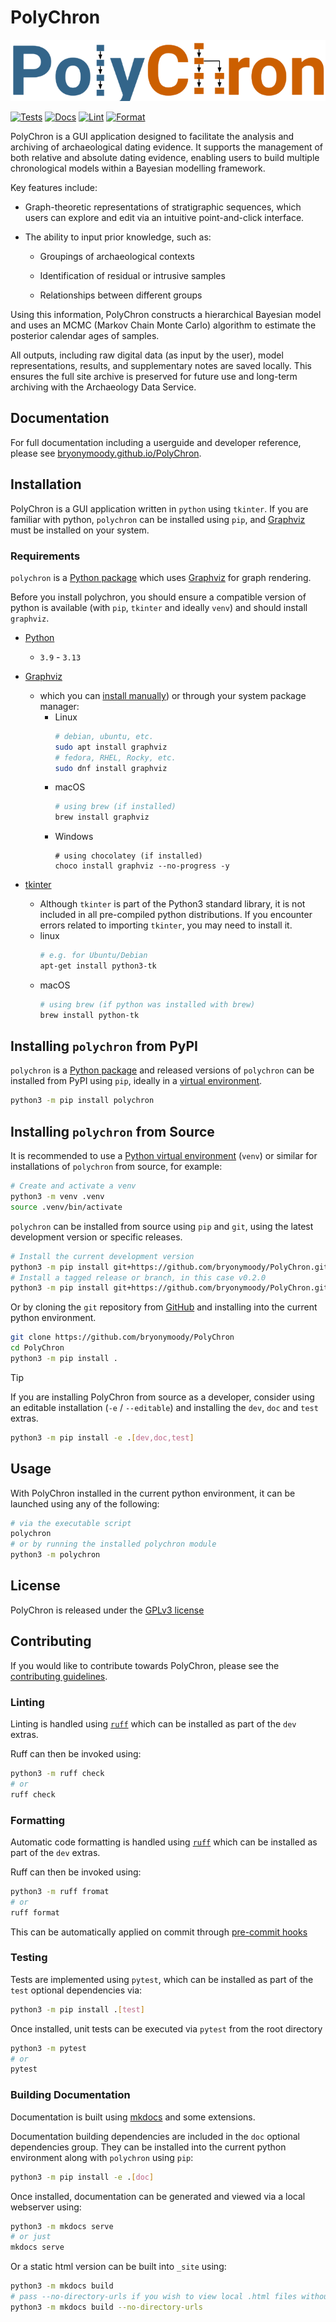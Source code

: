 # PolyChron

![PolyChron Logo](./src/polychron/resources/logo.png)

[![Tests](https://github.com/bryonymoody/PolyChron/actions/workflows/tests.yml/badge.svg)](https://github.com/bryonymoody/PolyChron/actions/workflows/tests.yml)
[![Docs](https://github.com/bryonymoody/PolyChron/actions/workflows/docs.yml/badge.svg)](https://github.com/bryonymoody/PolyChron/actions/workflows/docs.yml)
[![Lint](https://github.com/bryonymoody/PolyChron/actions/workflows/lint.yml/badge.svg)](https://github.com/bryonymoody/PolyChron/actions/workflows/lint.yml)
[![Format](https://github.com/bryonymoody/PolyChron/actions/workflows/format.yml/badge.svg)](https://github.com/bryonymoody/PolyChron/actions/workflows/format.yml)

PolyChron is a GUI application designed to facilitate the analysis and archiving of archaeological dating evidence. 
It supports the management of both relative and absolute dating evidence, enabling users to build multiple chronological models within a Bayesian modelling framework.

Key features include:

- Graph-theoretic representations of stratigraphic sequences, which users can explore and edit via an intuitive point-and-click interface.

- The ability to input prior knowledge, such as:

    - Groupings of archaeological contexts

    - Identification of residual or intrusive samples

    - Relationships between different groups

Using this information, PolyChron constructs a hierarchical Bayesian model and uses an MCMC (Markov Chain Monte Carlo) algorithm to estimate the posterior calendar ages of samples.

All outputs, including raw digital data (as input by the user), model representations, results, and supplementary notes are saved locally.
This ensures the full site archive is preserved for future use and long-term archiving with the Archaeology Data Service.

## Documentation

For full documentation including a userguide and developer reference, please see [bryonymoody.github.io/PolyChron](https://bryonymoody.github.io/PolyChron).

## Installation

PolyChron is a GUI application written in `python` using `tkinter`.
If you are familiar with python, `polychron` can be installed using `pip`, and [Graphviz](https://graphviz.org/)  must be installed on your system.

### Requirements

`polychron` is a [Python package](https://pypi.org/project/polychron/) which uses [Graphviz](https://graphviz.org/) for graph rendering.

Before you install polychron, you should ensure a compatible version of python is available (with `pip`, `tkinter` and ideally `venv`) and should install `graphviz`.

- [Python](https://www.python.org/)
    - `3.9` - `3.13`

- [Graphviz](https://www.graphviz.org/)
    - which you can [install manually](https://graphviz.org/download/)) or through your system package manager:
        - Linux
            ```sh
            # debian, ubuntu, etc.
            sudo apt install graphviz
            # fedora, RHEL, Rocky, etc.
            sudo dnf install graphviz
            ```
        - macOS
            ```sh
            # using brew (if installed)
            brew install graphviz
            ```
        - Windows
            ```pwsh
            # using chocolatey (if installed)
            choco install graphviz --no-progress -y
            ```

- [tkinter](https://docs.python.org/3/library/tkinter.html)
    - Although `tkinter` is part of the Python3 standard library, it is not included in all pre-compiled python distributions. If you encounter errors related to importing `tkinter`, you may need to install it.
    - linux
        ```bash
        # e.g. for Ubuntu/Debian
        apt-get install python3-tk
        ```
    - macOS
        ```sh
        # using brew (if python was installed with brew)
        brew install python-tk
        ```

## Installing `polychron` from PyPI

`polychron` is a [Python package](https://pypi.org/project/polychron/) and released versions of `polychron` can be installed from PyPI using `pip`, ideally in a [virtual environment](https://packaging.python.org/en/latest/guides/installing-using-pip-and-virtual-environments/).

```bash
python3 -m pip install polychron
```


## Installing `polychron` from Source

It is recommended to use a [Python virtual environment]((https://packaging.python.org/en/latest/guides/installing-using-pip-and-virtual-environments/)) (`venv`) or similar for installations of `polychron` from source, for example:

```bash
# Create and activate a venv
python3 -m venv .venv
source .venv/bin/activate
```

`polychron` can be installed from source using `pip` and `git`, using the latest development version or specific releases.

```bash
# Install the current development version
python3 -m pip install git+https://github.com/bryonymoody/PolyChron.git
# Install a tagged release or branch, in this case v0.2.0
python3 -m pip install git+https://github.com/bryonymoody/PolyChron.git@v0.2.0
```

Or by cloning the `git` repository from [GitHub](https://github.com/bryonymoody/PolyChron) and installing into the current python environment.

```bash
git clone https://github.com/bryonymoody/PolyChron
cd PolyChron
python3 -m pip install .
```

> [!TIP]
> If you are installing PolyChron from source as a developer, consider using an editable installation (`-e` / `--editable`) and installing the `dev`, `doc` and `test` extras.
>
> ```bash
> python3 -m pip install -e .[dev,doc,test]
> ```

## Usage

With PolyChron installed in the current python environment, it can be launched using any of the following:

```bash
# via the executable script
polychron
# or by running the installed polychron module
python3 -m polychron
```

## License

PolyChron is released under the [GPLv3 license](LICENSE)


## Contributing

If you would like to contribute towards PolyChron, please see the [contributing guidelines](./CONTRIBUTING.md).

### Linting

Linting is handled using [`ruff`](https://github.com/astral-sh/ruff) which can be installed as part of the `dev` extras.

Ruff can then be invoked using:

```bash
python3 -m ruff check
# or
ruff check
```

### Formatting

Automatic code formatting is handled using [`ruff`](https://github.com/astral-sh/ruff) which can be installed as part of the `dev` extras.

Ruff can then be invoked using:

```bash
python3 -m ruff fromat
# or
ruff format
```

This can be automatically applied on commit through [pre-commit hooks](https://docs.astral.sh/ruff/integrations/#pre-commit)


### Testing

Tests are implemented using `pytest`, which can be installed as part of the `test` optional dependencies via:

```bash
python3 -m pip install .[test]
```

Once installed, unit tests can be executed via `pytest` from the root directory

```bash
python3 -m pytest
# or
pytest
```


### Building Documentation

Documentation is built using [mkdocs](https://github.com/mkdocs/mkdocs) and some extensions.

Documentation building dependencies are included in the `doc` optional dependencies group.
They can be installed into the current python environment along with `polychron` using `pip`:

```bash
python3 -m pip install -e .[doc]
```

Once installed, documentation can be generated and viewed via a local webserver using:

```bash
python3 -m mkdocs serve
# or just
mkdocs serve
```

Or a static html version can be built into `_site` using:

```bash
python3 -m mkdocs build
# pass --no-directory-urls if you wish to view local .html files without a web server
python3 -m mkdocs build --no-directory-urls
```
